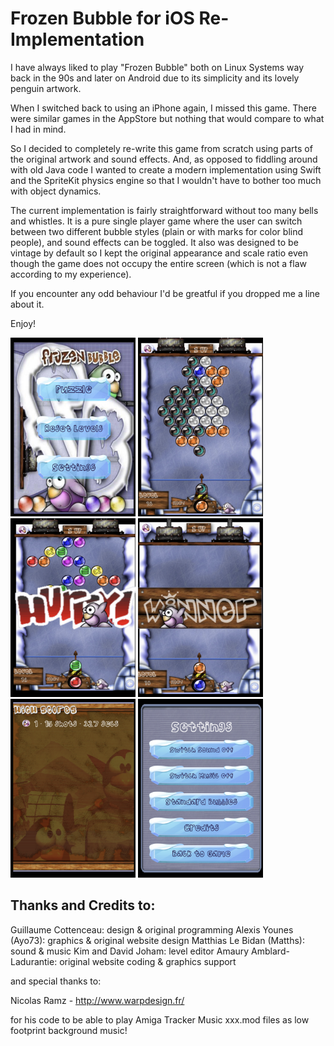 #  Frozen Bubble for iOS Re-Implementation

I have always liked to play "Frozen Bubble" both on Linux Systems way back in the 90s and later on Android due to its simplicity and its lovely penguin artwork.

When I switched back to using an iPhone again, I missed this game. There were similar games in the AppStore but nothing that would compare to what I had in mind. 

So I decided to completely re-write this game from scratch using parts of the original artwork and sound effects. And, as opposed to fiddling around with old Java code I wanted to create a  modern implementation using Swift and the SpriteKit physics engine so that I wouldn't have to bother too much with object dynamics. 

The current implementation is fairly straightforward without too many bells and whistles. It is a pure single player game where the user can switch between two different bubble styles (plain or with marks for color blind people), and sound effects can be toggled. It also was designed to be vintage by default so I kept the original appearance and scale ratio even though the game does not occupy the entire screen (which is not a flaw according to my experience).

If you encounter any odd behaviour I'd be greatful if you dropped me a line about it.

Enjoy!


<img src="https://github.com/ulritter/FrozenBubbleSwift/blob/main/fb1.png" width = "200" height = "286">  <img src="https://github.com/ulritter/FrozenBubbleSwift/blob/main/fb2.png" width = "200" height = "286"> <img src="https://github.com/ulritter/FrozenBubbleSwift/blob/main/fb3.png" width = "200" height = "286">
<img src="https://github.com/ulritter/FrozenBubbleSwift/blob/main/fb4.png" width = "200" height = "286"> <img src="https://github.com/ulritter/FrozenBubbleSwift/blob/main/fb5.png" width = "200" height = "286"> <img src="https://github.com/ulritter/FrozenBubbleSwift/blob/main/fb6.png" width = "200" height = "286">


## Thanks and Credits to:

Guillaume Cottenceau: design & original programming
Alexis Younes (Ayo73): graphics & original website design
Matthias Le Bidan (Matths): sound & music
Kim and David Joham: level editor
Amaury Amblard-Ladurantie: original website coding & graphics support

and special thanks to:

Nicolas Ramz - http://www.warpdesign.fr/

for his code to be able to play Amiga Tracker Music xxx.mod files as low footprint background music!
